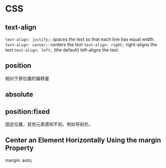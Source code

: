 # CSS

## text-align 

`text-align: justify;`: spaces the text so that each line has equal width.
`text-align: center;`: centers the text
`text-align: right;` right-aligns the text
`text-align: left;` (the default) left-aligns the text.

## position

相对于原位置的偏移量

## absolute

## position:fixed

固定位置，其他元素感知不到。例如导航栏。

## Center an Element Horizontally Using the margin Property

margin: auto;
